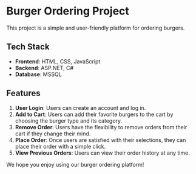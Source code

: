 # Burger Ordering Project

This project is a simple and user-friendly platform for ordering burgers.

## Tech Stack
- **Frontend**: HTML, CSS, JavaScript
- **Backend**: ASP.NET, C#
- **Database**: MSSQL

## Features
1. **User Login**: Users can create an account and log in.
2. **Add to Cart**: Users can add their favorite burgers to the cart by choosing the burger type and its category.
3. **Remove Order**: Users have the flexibility to remove orders from their cart if they change their mind.
4. **Place Order**: Once users are satisfied with their selections, they can place their order with a simple click.
5. **View Previous Orders**: Users can view their order history at any time.

We hope you enjoy using our burger ordering platform!
